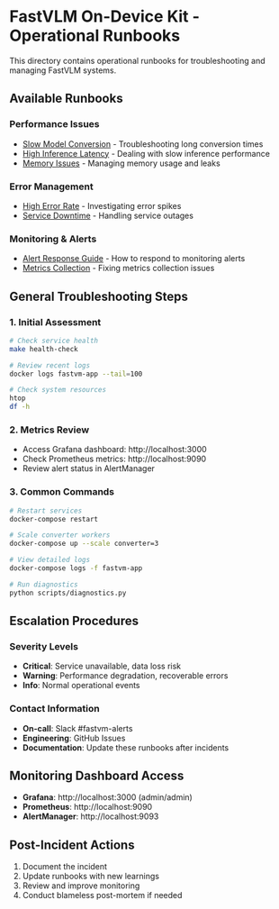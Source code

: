 # FastVLM On-Device Kit - Operational Runbooks

This directory contains operational runbooks for troubleshooting and managing FastVLM systems.

## Available Runbooks

### Performance Issues
- [Slow Model Conversion](slow-conversion.md) - Troubleshooting long conversion times
- [High Inference Latency](high-latency.md) - Dealing with slow inference performance
- [Memory Issues](high-memory.md) - Managing memory usage and leaks

### Error Management
- [High Error Rate](high-error-rate.md) - Investigating error spikes
- [Service Downtime](service-down.md) - Handling service outages

### Monitoring & Alerts
- [Alert Response Guide](alert-response.md) - How to respond to monitoring alerts
- [Metrics Collection](metrics-troubleshooting.md) - Fixing metrics collection issues

## General Troubleshooting Steps

### 1. Initial Assessment
```bash
# Check service health
make health-check

# Review recent logs
docker logs fastvm-app --tail=100

# Check system resources
htop
df -h
```

### 2. Metrics Review
- Access Grafana dashboard: http://localhost:3000
- Check Prometheus metrics: http://localhost:9090
- Review alert status in AlertManager

### 3. Common Commands
```bash
# Restart services
docker-compose restart

# Scale converter workers
docker-compose up --scale converter=3

# View detailed logs
docker-compose logs -f fastvm-app

# Run diagnostics
python scripts/diagnostics.py
```

## Escalation Procedures

### Severity Levels
- **Critical**: Service unavailable, data loss risk
- **Warning**: Performance degradation, recoverable errors
- **Info**: Normal operational events

### Contact Information
- **On-call**: Slack #fastvm-alerts
- **Engineering**: GitHub Issues
- **Documentation**: Update these runbooks after incidents

## Monitoring Dashboard Access

- **Grafana**: http://localhost:3000 (admin/admin)
- **Prometheus**: http://localhost:9090
- **AlertManager**: http://localhost:9093

## Post-Incident Actions

1. Document the incident
2. Update runbooks with new learnings
3. Review and improve monitoring
4. Conduct blameless post-mortem if needed